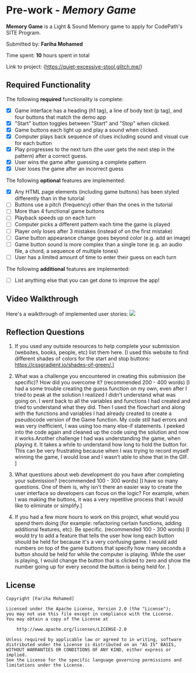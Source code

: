 # Pre-work - *Memory Game*

**Memory Game** is a Light & Sound Memory game to apply for CodePath's SITE Program. 

Submitted by: **Fariha Mohamed**

Time spent: **10** hours spent in total

Link to project: (https://quiet-excessive-stool.glitch.me/)

## Required Functionality

The following **required** functionality is complete:

* [X] Game interface has a heading (h1 tag), a line of body text (p tag), and four buttons that match the demo app
* [X] "Start" button toggles between "Start" and "Stop" when clicked. 
* [X] Game buttons each light up and play a sound when clicked. 
* [X] Computer plays back sequence of clues including sound and visual cue for each button
* [X] Play progresses to the next turn (the user gets the next step in the pattern) after a correct guess. 
* [X] User wins the game after guessing a complete pattern
* [X] User loses the game after an incorrect guess

The following **optional** features are implemented:

* [X] Any HTML page elements (including game buttons) has been styled differently than in the tutorial
* [ ] Buttons use a pitch (frequency) other than the ones in the tutorial
* [ ] More than 4 functional game buttons
* [ ] Playback speeds up on each turn
* [ ] Computer picks a different pattern each time the game is played
* [ ] Player only loses after 3 mistakes (instead of on the first mistake)
* [ ] Game button appearance change goes beyond color (e.g. add an image)
* [ ] Game button sound is more complex than a single tone (e.g. an audio file, a chord, a sequence of multiple tones)
* [ ] User has a limited amount of time to enter their guess on each turn

The following **additional** features are implemented:

- [ ] List anything else that you can get done to improve the app!

## Video Walkthrough

Here's a walkthrough of implemented user stories:
![](http://g.recordit.co/qOy1YxujXI.gif)


## Reflection Questions
1. If you used any outside resources to help complete your submission (websites, books, people, etc) list them here. 
[I used this website to find different shades of colors for the start and stop buttons: https://cssgradient.io/shades-of-green/.]

2. What was a challenge you encountered in creating this submission (be specific)? How did you overcome it? (recommended 200 - 400 words) 
[I had a some trouble creating the guess function on my own, even after I tried to peak at the solution I realized I didn't understand what was going on. I went back to all the variables and functions I had created and tried to understand what they did. Then I used the flowchart and along with the functions and variables I had already created to create a pseudocode version of the Game function. My code still had errors and was very inefficient, I was using too many else-if statements. I peeked into the code again and cleaned up the code using the solution and now it works.Another challenge I had was understanding the game, when playing it. It takes a while to understand how long to hold the button for. This can be very frustrating because when I was trying to record myself winning the game, I would lose and I wasn’t able to show that in the GIF. ]

3. What questions about web development do you have after completing your submission? (recommended 100 - 300 words) 
[I have so many questions. One of them is, why isn't there an easier way to create the user interface so developers can focus on the logic? For example, when I was making the buttons, it was a very repetitive process that I would like to eliminate or simplify.]

4. If you had a few more hours to work on this project, what would you spend them doing (for example: refactoring certain functions, adding additional features, etc). Be specific. (recommended 100 - 300 words) 
[I would try to add a feature that tells the user how long each button should be held for because it's a very confusing game. I would add numbers on top of the game buttons that specify how many seconds a button should be held for while the computer is playing. While the user is playing, I would change the button that is clicked to zero and show the number going up for every second the button is being held for. ]



## License

    Copyright [Fariha Mohamed]

    Licensed under the Apache License, Version 2.0 (the "License");
    you may not use this file except in compliance with the License.
    You may obtain a copy of the License at

        http://www.apache.org/licenses/LICENSE-2.0

    Unless required by applicable law or agreed to in writing, software
    distributed under the License is distributed on an "AS IS" BASIS,
    WITHOUT WARRANTIES OR CONDITIONS OF ANY KIND, either express or implied.
    See the License for the specific language governing permissions and
    limitations under the License.